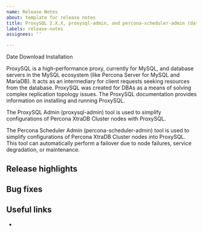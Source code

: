 ```yaml
---
name: Release Notes
about: template for release notes
title: ProxySQL 2.X.X, proxysql-admin, and percona-scheduler-admin (date)
labels: release-notes
assignees: ''

---
```


Date
Download
Installation

ProxySQL is a high-performance proxy, currently for MySQL, and database servers in the MySQL ecosystem (like Percona Server for MySQL and MariaDB). It acts as an intermediary for client requests seeking resources from the database. ProxySQL was created for DBAs as a means of solving complex replication topology issues. The ProxySQL documentation provides information on installing and running ProxySQL.

The ProxySQL Admin (proxysql-admin) tool is used to simplify configurations of Percona XtraDB Cluster nodes with ProxySQL.

The Percona Scheduler Admin (percona-scheduler-admin) tool is used to simplify configurations of Percona XtraDB Cluster nodes into ProxySQL. This tool can automatically perform a failover due to node failures, service degradation, or maintenance.

## Release highlights

## Bug fixes

## Useful links
*
